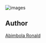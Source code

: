 ![images](https://user-images.githubusercontent.com/110787129/223818638-53b4f3b3-8b55-4bcb-b4c0-4ce89cb0e413.jpg)
## Author
[Abimbola Ronald](https://www.linkedin.com/in/abimbola-ronald-977299224/)
